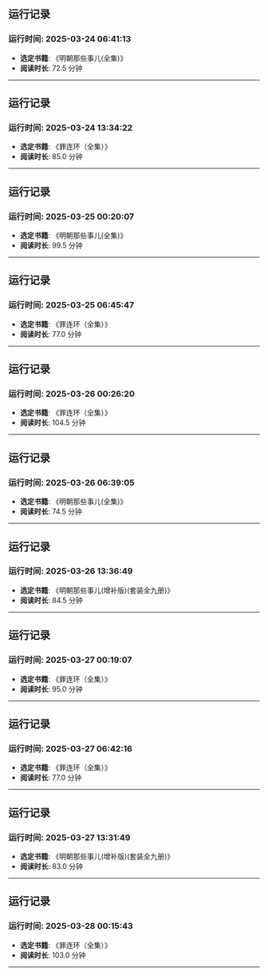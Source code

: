 ## 运行记录
### 运行时间: 2025-03-24 06:41:13
- **选定书籍**: 《明朝那些事儿(全集)》
- **阅读时长**: 72.5 分钟
------------------------------
## 运行记录
### 运行时间: 2025-03-24 13:34:22
- **选定书籍**: 《罪连环（全集）》
- **阅读时长**: 85.0 分钟
------------------------------
## 运行记录
### 运行时间: 2025-03-25 00:20:07
- **选定书籍**: 《明朝那些事儿(全集)》
- **阅读时长**: 99.5 分钟
------------------------------
## 运行记录
### 运行时间: 2025-03-25 06:45:47
- **选定书籍**: 《罪连环（全集）》
- **阅读时长**: 77.0 分钟
------------------------------
## 运行记录
### 运行时间: 2025-03-26 00:26:20
- **选定书籍**: 《罪连环（全集）》
- **阅读时长**: 104.5 分钟
------------------------------
## 运行记录
### 运行时间: 2025-03-26 06:39:05
- **选定书籍**: 《明朝那些事儿(全集)》
- **阅读时长**: 74.5 分钟
------------------------------
## 运行记录
### 运行时间: 2025-03-26 13:36:49
- **选定书籍**: 《明朝那些事儿(增补版)(套装全九册)》
- **阅读时长**: 84.5 分钟
------------------------------
## 运行记录
### 运行时间: 2025-03-27 00:19:07
- **选定书籍**: 《罪连环（全集）》
- **阅读时长**: 95.0 分钟
------------------------------
## 运行记录
### 运行时间: 2025-03-27 06:42:16
- **选定书籍**: 《罪连环（全集）》
- **阅读时长**: 77.0 分钟
------------------------------
## 运行记录
### 运行时间: 2025-03-27 13:31:49
- **选定书籍**: 《明朝那些事儿(增补版)(套装全九册)》
- **阅读时长**: 83.0 分钟
------------------------------
## 运行记录
### 运行时间: 2025-03-28 00:15:43
- **选定书籍**: 《罪连环（全集）》
- **阅读时长**: 103.0 分钟
------------------------------
